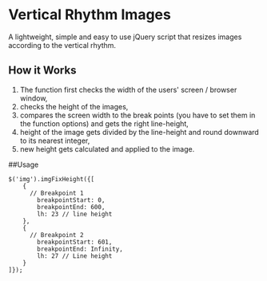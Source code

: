 # Vertical Rhythm Images
A lightweight, simple and easy to use jQuery script that resizes images according to the vertical rhythm.



## How it Works
1. The function first checks the width of the users' screen / browser window,
2. checks the height of the images,
3. compares the screen width to the break points (you have to set them in the function options) and gets the right line-height,
4. height of the image gets divided by the line-height and round downward to its nearest integer,
5. new height gets calculated and applied to the image.

##Usage
```
$('img').imgFixHeight({[
	{
	  // Breakpoint 1
		breakpointStart: 0,
		breakpointEnd: 600,
		lh: 23 // line height
	},
	{
	  // Breakpoint 2
		breakpointStart: 601,
		breakpointEnd: Infinity,
		lh: 27 // Line height
	}
]});
```
